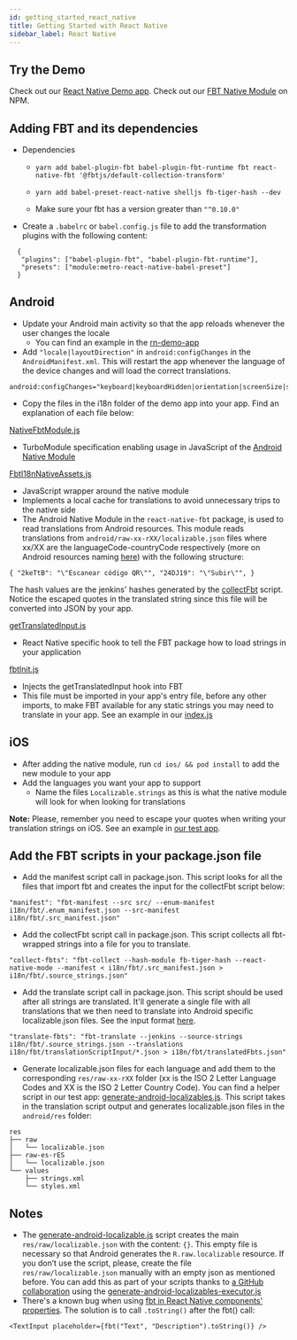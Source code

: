 ```yaml
---
id: getting_started_react_native
title: Getting Started with React Native
sidebar_label: React Native
---
```


## Try the Demo
Check out our [React Native Demo app](https://github.com/facebook/fbt/tree/rn-demo-app).
Check out our [FBT Native Module](https://www.npmjs.com/package/react-native-fbt) on NPM.

## Adding FBT and its dependencies

* Dependencies
  * `yarn add babel-plugin-fbt babel-plugin-fbt-runtime fbt react-native-fbt '@fbtjs/default-collection-transform'`

  * `yarn add babel-preset-react-native shelljs fb-tiger-hash --dev`

  * Make sure your fbt has a version greater than `"^0.10.0"`

* Create a `.babelrc` or `babel.config.js` file to add the transformation plugins with the following content:
```
  {
   "plugins": ["babel-plugin-fbt", "babel-plugin-fbt-runtime"],
   "presets": ["module:metro-react-native-babel-preset"]
  }
```

## Android

* Update your Android main activity so that the app reloads whenever the user changes the locale
  * You can find an example in the [rn-demo-app](https://github.com/facebook/fbt/blob/rn-demo-app/android/app/src/main/java/com/fbtrndemoapp/MainActivity.java#L39)
* Add `"locale|layoutDirection"` in `android:configChanges` in the `AndroidManifest.xml`. This will restart the app whenever the language of the device changes and will load the correct translations.
```
android:configChanges="keyboard|keyboardHidden|orientation|screenSize|screenLayout|layoutDirection|locale"
```
* Copy the files in the i18n folder of the demo app into your app. Find an explanation of each file below:

[NativeFbtModule.js](https://github.com/facebook/fbt/blob/rn-demo-app/i18n/NativeFbtModule.js)
* TurboModule specification enabling usage in JavaScript of the [Android Native Module](https://github.com/facebook/fbt/blob/main/packages/react-native-fbt/android/src/main/java/com/facebook/react/modules/FbtModule.java)

[FbtI18nNativeAssets.js](https://github.com/facebook/fbt/blob/rn-demo-app/i18n/FbtI18nNativeAssets.js)
* JavaScript wrapper around the native module
* Implements a local cache for translations to avoid unnecessary trips to the native side
* The Android Native Module in the `react-native-fbt` package, is used to read translations from Android resources. This module reads translations from `android/raw-xx-rXX/localizable.json` files where xx/XX are the languageCode-countryCode respectively (more on Android resources naming [here](https://developer.android.com/training/basics/supporting-devices/languages#CreateDirs)) with the following structure:

`{
"2keTtB": "\"Escanear código QR\"",
"24DJ19": "\"Subir\"",
}`

The hash values are the jenkins' hashes generated by the [collectFbt](https://github.com/facebook/fbt/blob/291ba53c60df57dd76f65ff80fc0f5429667972b/package.json#L7) script. Notice the escaped quotes in the translated string since this file will be converted into JSON by your app.

[getTranslatedInput.js](https://github.com/facebook/fbt/blob/rn-demo-app/i18n/getTranslatedInput.js)
* React Native specific hook to tell the FBT package how to load strings in your application

[fbtInit.js](https://github.com/facebook/fbt/blob/rn-demo-app/i18n/fbtInit.js)
* Injects the getTranslatedInput hook into FBT
* This file must be imported in your app's entry file, before any other imports, to make FBT available for any static strings you may need to translate in your app. See an example in our [index.js](https://github.com/facebook/fbt/blob/291ba53c60df57dd76f65ff80fc0f5429667972b/index.js#L25)

## iOS

 * After adding the native module, run `cd ios/ && pod install` to add the new module to your app
 * Add the languages you want your app to support
   * Name the files `Localizable.strings` as this is what the native module will look for when looking for translations

**Note:** Please, remember you need to escape your quotes when writing your translation strings on iOS. See an example in [our test app](https://github.com/facebook/fbt/blob/rn-demo-app/ios/es.lproj/Localizable.strings).

## Add the FBT scripts in your package.json file
* Add the manifest script call in package.json. This script looks for all the files that import fbt and creates the input for the collectFbt script below:

```
"manifest": "fbt-manifest --src src/ --enum-manifest i18n/fbt/.enum_manifest.json --src-manifest i18n/fbt/.src_manifest.json"
```
* Add the collectFbt script call in package.json. This script collects all fbt-wrapped strings into a file for you to translate.

```
"collect-fbts": "fbt-collect --hash-module fb-tiger-hash --react-native-mode --manifest < i18n/fbt/.src_manifest.json > i18n/fbt/.source_strings.json"
```

* Add the translate script call in package.json. This script should be used after all strings are translated. It'll generate a single file with all translations that we then need to translate into Android specific localizable.json files. See the input format [here](https://github.com/facebook/fbt/blob/rn-demo-app/i18n/fbt/translationScriptInput/es_es.json).

```
"translate-fbts": "fbt-translate --jenkins --source-strings i18n/fbt/.source_strings.json --translations i18n/fbt/translationScriptInput/*.json > i18n/fbt/translatedFbts.json"
```

* Generate localizable.json files for each language and add them to the corresponding `res/raw-xx-rXX` folder (xx is the ISO 2 Letter Language Codes and XX is the ISO 2 Letter Country Code). You can find a helper script in our test app: [generate-android-localizables.js](https://github.com/facebook/fbt/blob/rn-demo-app/i18n/scripts/generate-android-localizables.js). This script takes in the translation script output and generates localizable.json files in the `android/res` folder:

```
res
├── raw
│   └── localizable.json
├── raw-es-rES
│   └── localizable.json
└── values
    ├── strings.xml
    └── styles.xml
```

## **Notes**

* The [generate-android-localizable.js](https://github.com/facebook/fbt/blob/rn-demo-app/i18n/scripts/generate-android-localizables.js) script creates the main `res/raw/localizable.json` with the content: `{}`. This empty file is necessary so that Android generates the `R.raw.localizable` resource. If you don’t use the script, please, create the file `res/raw/localizable.json` manually with an empty json as mentioned before. You can add this  as part of your scripts thanks to [a GitHub collaboration](https://github.com/facebook/fbt/pull/136) using the [generate-android-localizables-executor.js](https://github.com/facebook/fbt/blob/rn-demo-app/i18n/scripts/generate-android-localizables-executor.js)
* There's a known bug when using [fbt in React Native components' properties](https://github.com/facebook/fbt/issues/127). The solution is to call `.toString()` after the fbt() call:

`<TextInput placeholder={fbt("Text", "Description").toString()} />`
